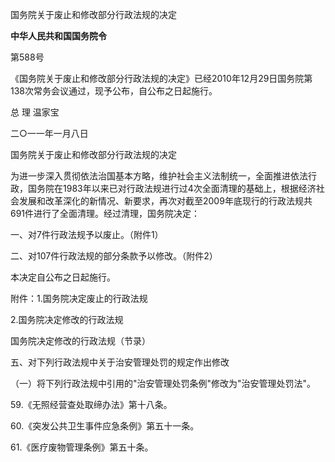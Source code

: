 国务院关于废止和修改部分行政法规的决定

**中华人民共和国国务院令**

第588号

《国务院关于废止和修改部分行政法规的决定》已经2010年12月29日国务院第138次常务会议通过，现予公布，自公布之日起施行。

总 理 温家宝

二○一一年一月八日

国务院关于废止和修改部分行政法规的决定

为进一步深入贯彻依法治国基本方略，维护社会主义法制统一，全面推进依法行政，国务院在1983年以来已对行政法规进行过4次全面清理的基础上，根据经济社会发展和改革深化的新情况、新要求，再次对截至2009年底现行的行政法规共691件进行了全面清理。经过清理，国务院决定：

一、对7件行政法规予以废止。（附件1）

二、对107件行政法规的部分条款予以修改。（附件2）

本决定自公布之日起施行。

附件：1.国务院决定废止的行政法规

2.国务院决定修改的行政法规

国务院决定修改的行政法规（节录）

五、对下列行政法规中关于治安管理处罚的规定作出修改

（一）将下列行政法规中引用的"治安管理处罚条例"修改为"治安管理处罚法"。

59.《无照经营查处取缔办法》第十八条。

60.《突发公共卫生事件应急条例》第五十一条。

61.《医疗废物管理条例》第五十条。
